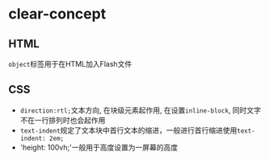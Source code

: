 # clear-concept

## HTML
`object`标签用于在HTML加入Flash文件

## CSS
- `direction:rtl;`文本方向, 在块级元素起作用, 在设置`inline-block`, 同时文字不在一行排列时也会起作用
- `text-indent`规定了文本块中首行文本的缩进，一般进行首行缩进使用`text-indent: 2em;`
- 'height: 100vh;'一般用于高度设置为一屏幕的高度
